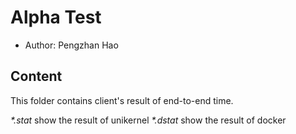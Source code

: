 # Alpha Test
* Author: Pengzhan Hao

## Content

This folder contains client's result of end-to-end time. 

*\*.stat*	show the result of unikernel
*\*.dstat*	show the result of docker
